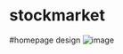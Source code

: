 # stockmarket

#homepage design
![image](https://user-images.githubusercontent.com/64851813/134960564-e2a23d0b-6cae-4406-9adc-32221c2f1deb.png)

